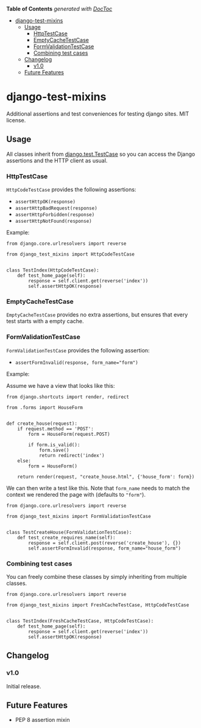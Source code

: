 **Table of Contents**  *generated with [DocToc](http://doctoc.herokuapp.com/)*

- [django-test-mixins](#django-test-mixins)
	- [Usage](#usage)
		- [HttpTestCase](#httptestcase)
		- [EmptyCacheTestCase](#emptycachetestcase)
		- [FormValidationTestCase](#formvalidationtestcase)
		- [Combining test cases](#combining-test-cases)
	- [Changelog](#changelog)
		- [v1.0](#v10)
	- [Future Features](#future-features)

# django-test-mixins

Additional assertions and test conveniences for testing django
sites. MIT license.

## Usage

All classes inherit from
[django.test.TestCase](https://docs.djangoproject.com/en/dev/topics/testing/overview/#django.test.TestCase)
so you can access the Django assertions and the HTTP client as usual.

### HttpTestCase

`HttpCodeTestCase` provides the following assertions:

* `assertHttpOK(response)`
* `assertHttpBadRequest(response)`
* `assertHttpForbidden(response)`
* `assertHttpNotFound(response)`

Example:

    from django.core.urlresolvers import reverse

    from django_test_mixins import HttpCodeTestCase


    class TestIndex(HttpCodeTestCase):
        def test_home_page(self):
            response = self.client.get(reverse('index'))
            self.assertHttpOK(response)

### EmptyCacheTestCase

`EmptyCacheTestCase` provides no extra assertions, but ensures that
every test starts with a empty cache.

### FormValidationTestCase

`FormValidationTestCase` provides the following assertion:

* `assertFormInvalid(response, form_name="form")`

Example:

Assume we have a view that looks like this:

    from django.shortcuts import render, redirect

    from .forms import HouseForm


    def create_house(request):
        if request.method == 'POST':
            form = HouseForm(request.POST)

            if form.is_valid():
                form.save()
                return redirect('index')
        else:
            form = HouseForm()

        return render(request, "create_house.html", {'house_form': form})

We can then write a test like this. Note that `form_name` needs to
match the context we rendered the page with (defaults to `"form"`).

    from django.core.urlresolvers import reverse

    from django_test_mixins import FormValidationTestCase


    class TestCreateHouse(FormValidationTestCase):
        def test_create_requires_name(self):
            response = self.client.post(reverse('create_house'), {})
            self.assertFormInvalid(response, form_name="house_form")

### Combining test cases

You can freely combine these classes by simply inheriting from
multiple classes.

    from django.core.urlresolvers import reverse

    from django_test_mixins import FreshCacheTestCase, HttpCodeTestCase


    class TestIndex(FreshCacheTestCase, HttpCodeTestCase):
        def test_home_page(self):
            response = self.client.get(reverse('index'))
            self.assertHttpOK(response)

## Changelog

### v1.0

Initial release.

## Future Features

* PEP 8 assertion mixin
